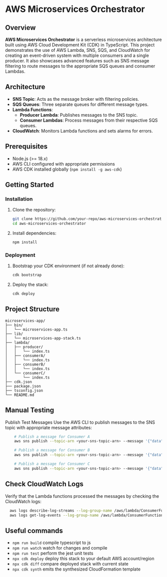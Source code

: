 # AWS Microservices Orchestrator

## Overview

**AWS Microservices Orchestrator** is a serverless microservices architecture built using AWS Cloud Development Kit (CDK) in TypeScript. This project demonstrates the use of AWS Lambda, SNS, SQS, and CloudWatch for creating an event-driven system with multiple consumers and a single producer. It also showcases advanced features such as SNS message filtering to route messages to the appropriate SQS queues and consumer Lambdas.

## Architecture

- **SNS Topic**: Acts as the message broker with filtering policies.
- **SQS Queues**: Three separate queues for different message types.
- **Lambda Functions**:
  - **Producer Lambda**: Publishes messages to the SNS topic.
  - **Consumer Lambdas**: Process messages from their respective SQS queues.
- **CloudWatch**: Monitors Lambda functions and sets alarms for errors.

## Prerequisites

- Node.js (>= 18.x)
- AWS CLI configured with appropriate permissions
- AWS CDK installed globally (`npm install -g aws-cdk`)

## Getting Started

### Installation

1. Clone the repository:

   ```sh
   git clone https://github.com/your-repo/aws-microservices-orchestrator.git
   cd aws-microservices-orchestrator
   ```

2. Install dependencies:

   ```sh
   npm install
   ```

### Deployment

1. Bootstrap your CDK environment (if not already done):

   ```sh
   cdk bootstrap
   ```

2. Deploy the stack:

   ```sh
   cdk deploy
   ```

## Project Structure

```plaintext
microservices-app/
├── bin/
│   └── microservices-app.ts
├── lib/
│   └── microservices-app-stack.ts
├── lambda/
│   ├── producer/
│   │   └── index.ts
│   ├── consumerA/
│   │   └── index.ts
│   ├── consumerB/
│   │   └── index.ts
│   └── consumerC/
│       └── index.ts
├── cdk.json
├── package.json
├── tsconfig.json
└── README.md
```

## Manual Testing

Publish Test Messages
Use the AWS CLI to publish messages to the SNS topic with appropriate message attributes:

```sh
    # Publish a message for Consumer A
    aws sns publish --topic-arn <your-sns-topic-arn> --message '{"data":"Message for typeA"}' --message-attributes '{"eventType":{"DataType":"String","StringValue":"typeA"}}'

    # Publish a message for Consumer B
    aws sns publish --topic-arn <your-sns-topic-arn> --message '{"data":"Message for typeB"}' --message-attributes '{"eventType":{"DataType":"String","StringValue":"typeB"}}'

    # Publish a message for Consumer C
    aws sns publish --topic-arn <your-sns-topic-arn> --message '{"data":"Message for typeC"}' --message-attributes '{"eventType":{"DataType":"String","StringValue":"typeC"}}'
```

## Check CloudWatch Logs

Verify that the Lambda functions processed the messages by checking the CloudWatch logs:

```sh
  aws logs describe-log-streams --log-group-name /aws/lambda/ConsumerFunctionA
  aws logs get-log-events --log-group-name /aws/lambda/ConsumerFunctionA --log-stream-name <log-stream-name>
```

## Useful commands

- `npm run build` compile typescript to js
- `npm run watch` watch for changes and compile
- `npm run test` perform the jest unit tests
- `npx cdk deploy` deploy this stack to your default AWS account/region
- `npx cdk diff` compare deployed stack with current state
- `npx cdk synth` emits the synthesized CloudFormation template
